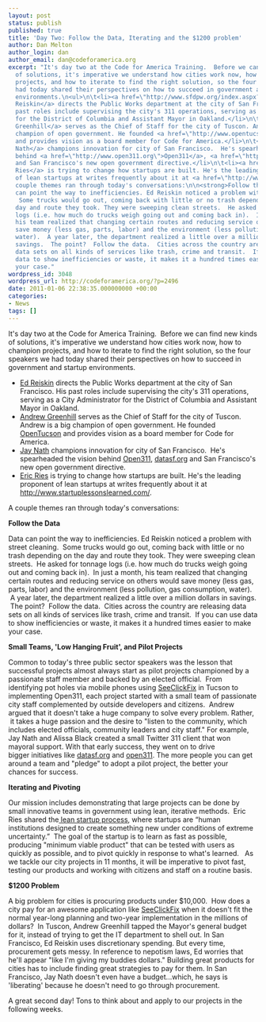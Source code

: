 ```yaml
---
layout: post
status: publish
published: true
title: 'Day Two: Follow the Data, Iterating and the $1200 problem'
author: Dan Melton
author_login: dan
author_email: dan@codeforamerica.org
excerpt: "It's day two at the Code for America Training.  Before we can find new kinds
  of solutions, it's imperative we understand how cities work now, how to champion
  projects, and how to iterate to find the right solution, so the four speakers we
  had today shared their perspectives on how to succeed in government and startup
  environments.\n<ul>\n\t<li><a href=\"http://www.sfdpw.org/index.aspx?page=669\">Ed
  Reiskin</a> directs the Public Works department at the city of San Francisco. His
  past roles include supervising the city's 311 operations, serving as a City Administrator
  for the District of Columbia and Assistant Mayor in Oakland.</li>\n\t<li><a href=\"http://twitter.com/#!/andrewgreenhill\">Andrew
  Greenhill</a> serves as the Chief of Staff for the city of Tuscon. Andrew is a big
  champion of open government. He founded <a href=\"http://www.opentucson.org/about/\">OpenTucson</a>
  and provides vision as a board member for Code for America.</li>\n\t<li><a href=\"http://twitter.com/#!/jay_nath\">Jay
  Nath</a> champions innovation for city of San Francisco.  He's spearheaded the vision
  behind <a href=\"http://www.open311.org\">Open311</a>, <a href=\"http://www.datasf.org\">datasf.org</a>
  and San Francisco's new open government directive.</li>\n\t<li><a href=\"http://twitter.com/#!/ericries\">Eric
  Ries</a> is trying to change how startups are built. He's the leading proponent
  of lean startups at writes frequently about it at <a href=\"http://www.startuplessonslearned.com/\">http://www.startuplessonslearned.com/</a>.</li>\n</ul>\nA
  couple themes ran through today's conversations:\n\n<strong>Follow the Data</strong>\n\nData
  can point the way to inefficiencies. Ed Reiskin noticed a problem with street cleaning.
   Some trucks would go out, coming back with little or no trash depending on the
  day and route they took. They were sweeping clean streets.  He asked for tonnage
  logs (i.e. how much do trucks weigh going out and coming back in).  In just a month,
  his team realized that changing certain routes and reducing service on others would
  save money (less gas, parts, labor) and the environment (less pollution, gas consumption,
  water).  A year later, the department realized a little over a million dollars in
  savings.  The point?  Follow the data.  Cities across the country are releasing
  data sets on all kinds of services like trash, crime and transit.  If you can use
  data to show inefficiencies or waste, it makes it a hundred times easier to make
  your case."
wordpress_id: 3048
wordpress_url: http://codeforamerica.org/?p=2496
date: 2011-01-06 22:38:35.000000000 +00:00
categories:
- News
tags: []
---
```

It's day two at the Code for America Training.  Before we can find new kinds of solutions, it's imperative we understand how cities work now, how to champion projects, and how to iterate to find the right solution, so the four speakers we had today shared their perspectives on how to succeed in government and startup environments.

<ul>
	<li><a href="http://www.sfdpw.org/index.aspx?page=669">Ed Reiskin</a> directs the Public Works department at the city of San Francisco. His past roles include supervising the city's 311 operations, serving as a City Administrator for the District of Columbia and Assistant Mayor in Oakland.</li>
	<li><a href="http://twitter.com/#!/andrewgreenhill">Andrew Greenhill</a> serves as the Chief of Staff for the city of Tuscon. Andrew is a big champion of open government. He founded <a href="http://www.opentucson.org/about/">OpenTucson</a> and provides vision as a board member for Code for America.</li>
	<li><a href="http://twitter.com/#!/jay_nath">Jay Nath</a> champions innovation for city of San Francisco.  He's spearheaded the vision behind <a href="http://www.open311.org">Open311</a>, <a href="http://www.datasf.org">datasf.org</a> and San Francisco's new open government directive.</li>
	<li><a href="http://twitter.com/#!/ericries">Eric Ries</a> is trying to change how startups are built. He's the leading proponent of lean startups at writes frequently about it at <a href="http://www.startuplessonslearned.com/">http://www.startuplessonslearned.com/</a>.</li>
</ul>

A couple themes ran through today's conversations:

<strong>Follow the Data</strong>

Data can point the way to inefficiencies. Ed Reiskin noticed a problem with street cleaning.  Some trucks would go out, coming back with little or no trash depending on the day and route they took. They were sweeping clean streets.  He asked for tonnage logs (i.e. how much do trucks weigh going out and coming back in).  In just a month, his team realized that changing certain routes and reducing service on others would save money (less gas, parts, labor) and the environment (less pollution, gas consumption, water).  A year later, the department realized a little over a million dollars in savings.  The point?  Follow the data.  Cities across the country are releasing data sets on all kinds of services like trash, crime and transit.  If you can use data to show inefficiencies or waste, it makes it a hundred times easier to make your case.

<!--more-->

<strong>Small Teams, 'Low Hanging Fruit', and Pilot Projects</strong>

Common to today's three public sector speakers was the lesson that successful projects almost always start as pilot projects championed by a passionate staff member and backed by an elected official.  From identifying pot holes via mobile phones using <a href="http://www.seeclickfix.com/tucson">SeeClickFix</a> in Tucson to implementing Open311, each project started with a small team of passionate city staff complemented by outside developers and citizens.  Andrew argued that it doesn't take a huge company to solve every problem. Rather,  it takes a huge passion and the desire to "listen to the community, which includes elected officials, community leaders and city staff." For example, Jay Nath and Alissa Black created a small Twitter 311 client that won mayoral support. With that early success, they went on to drive bigger initiatives like <a href="http://datasf.org">datasf.org</a> and <a href="http://www.open311.org">open311</a>. The more people you can get around a team and "pledge" to adopt a pilot project, the better your chances for success.

<strong>Iterating and Pivoting</strong>

Our mission includes demonstrating that large projects can be done by small innovative teams in government using lean, iterative methods.  Eric Ries shared the<a href="http://www.slideshare.net/sk2185/san-startup-machine-presentation-4779224"> lean startup process</a>, where startups are “human institutions designed to create something new under conditions of extreme uncertainty.”  The goal of the startup is to learn as fast as possible, producing "minimum viable product" that can be tested with users as quickly as possible, and to pivot quickly in response to what's learned.   As we tackle our city projects in 11 months, it will be imperative to pivot fast, testing our products and working with citizens and staff on a routine basis.

<strong>$1200 Problem</strong>

A big problem for cities is procuring products under $10,000.  How does a city pay for an awesome application like <a href="http://seeclickfix.com">SeeClickFix</a> when it doesn't fit the normal year-long planning and two-year implementation in the millions of dollars?  In Tuscon, Andrew Greenhill tapped the Mayor's general budget for it, instead of trying to get the IT department to shell out. In San Francisco, Ed Reiskin uses discretionary spending. But every time, procurement gets messy. In reference to nepotism laws, Ed worries that he'll appear "like I'm giving my buddies dollars." Building great products for cities has to include finding great strategies to pay for them. In San Francisco, Jay Nath doesn't even have a budget...which, he says is 'liberating' because he doesn't need to go through procurement.

A great second day! Tons to think about and apply to our projects in the following weeks.
